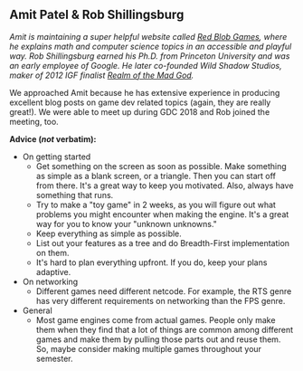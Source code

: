 ## Amit Patel & Rob Shillingsburg

_Amit is maintaining a super helpful website called [Red Blob Games](https://www.redblobgames.com/), where he explains math and computer science topics in an accessible and playful way. Rob Shillingsburg earned his Ph.D. from Princeton University and was an early employee of Google. He later co-founded Wild Shadow Studios, maker of 2012 IGF finalist [Realm of the Mad God](http://realmofthemadgod.com/)._

We approached Amit because he has extensive experience in producing excellent blog posts on game dev related topics (again, they are really great!). We were able to meet up during GDC 2018 and Rob joined the meeting, too.

**Advice (_not_ verbatim):**



*   On getting started
    *   Get something on the screen as soon as possible. Make something as simple as a blank screen, or a triangle. Then you can start off from there. It's a great way to keep you motivated. Also, always have something that runs.
    *   Try to make a "toy game" in 2 weeks, as you will figure out what problems you might encounter when making the engine. It's a great way for you to know your "unknown unknowns."
    *   Keep everything as simple as possible.
    *   List out your features as a tree and do Breadth-First implementation on them.
    *   It's hard to plan everything upfront. If you do, keep your plans adaptive.
*   On networking
    *   Different games need different netcode. For example, the RTS genre has very different requirements on networking than the FPS genre. 
*   General
    *   Most game engines come from actual games. People only make them when they find that a lot of things are common among different games and make them by pulling those parts out and reuse them. So, maybe consider making multiple games throughout your semester.